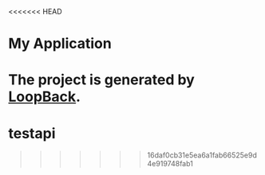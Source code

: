 <<<<<<< HEAD
# My Application

The project is generated by [LoopBack](http://loopback.io).
=======
# testapi
>>>>>>> 16daf0cb31e5ea6a1fab66525e9d4e919748fab1
